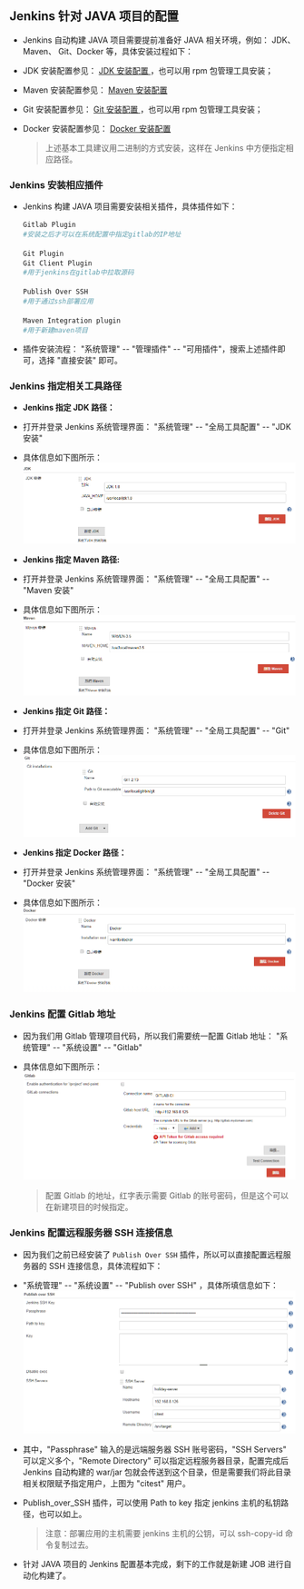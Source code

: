 ## Jenkins 针对 JAVA 项目的配置

- Jenkins 自动构建 JAVA 项目需要提前准备好 JAVA 相关环境，例如： JDK、 Maven、 Git、Docker 等，具体安装过程如下：
- JDK 安装配置参见： [ JDK 安装配置 ](env-java-jdk-config.md)，也可以用 rpm 包管理工具安装；
- Maven 安装配置参见： [ Maven 安装配置 ](env-maven-config.md)
- Git 安装配置参见： [ Git 安装配置 ](env-git-installation.md)，也可以用 rpm 包管理工具安装；
- Docker 安装配置参见： [Docker 安装配置](docker-installation.md)

  > 上述基本工具建议用二进制的方式安装，这样在 Jenkins 中方便指定相应路径。


### Jenkins 安装相应插件
- Jenkins 构建 JAVA 项目需要安装相关插件，具体插件如下：

  ```bash
  Gitlab Plugin
  #安装之后才可以在系统配置中指定gitlab的IP地址
  
  Git Plugin 
  Git Client Plugin 
  #用于jenkins在gitlab中拉取源码
  
  Publish Over SSH 
  #用于通过ssh部署应用
  
  Maven Integration plugin
  #用于新建maven项目
  ```

- 插件安装流程： "系统管理" -- "管理插件" -- "可用插件"，搜索上述插件即可，选择 "直接安装" 即可。


### Jenkins 指定相关工具路径

- **Jenkins 指定 JDK 路径：**

- 打开并登录 Jenkins 系统管理界面： "系统管理" -- "全局工具配置" -- "JDK 安装"
- 具体信息如下图所示：
![jenkins-jdk](images/jenkins-jdk.png "jenkins-jdk")


- **Jenkins 指定 Maven 路径:**

- 打开并登录 Jenkins 系统管理界面： "系统管理" -- "全局工具配置" -- "Maven 安装"
- 具体信息如下图所示：
![jenkins-maven](images/jenkins-maven.png "jenkins-maven")


- **Jenkins 指定 Git 路径：**
- 打开并登录 Jenkins 系统管理界面： "系统管理" -- "全局工具配置" -- "Git"
- 具体信息如下图所示：
![jenkins-git](images/jenkins-git.png "jenkins-git")

- **Jenkins 指定 Docker 路径：**
- 打开并登录 Jenkins 系统管理界面： "系统管理" -- "全局工具配置" -- "Docker 安装"
- 具体信息如下图所示：
![jenkins-docker](images/jenkins-docker-b.png "jenkins-docker")


### Jenkins 配置 Gitlab 地址
- 因为我们用 Gitlab 管理项目代码，所以我们需要统一配置 Gitlab 地址： "系统管理" -- "系统设置" -- "Gitlab"
- 具体信息如下图所示：
![jenkins-gitlab](images/jenkins-gitlab.png "jenkins-gitlab")

  > 配置 Gitlab 的地址，红字表示需要 Gitlab 的账号密码，但是这个可以在新建项目的时候指定。


### Jenkins 配置远程服务器 SSH 连接信息
- 因为我们之前已经安装了 `Publish Over SSH` 插件，所以可以直接配置远程服务器的 SSH 连接信息，具体流程如下：
- "系统管理" -- "系统设置" -- "Publish over SSH" ，具体所填信息如下：
![jenkins-ssh-server](images/jenkins-ssh-server.png "jenkins-ssh-server")

- 其中，"Passphrase" 输入的是远端服务器 SSH 账号密码，"SSH Servers" 可以定义多个，"Remote Directory" 可以指定远程服务器目录，配置完成后 Jenkins 自动构建的 war/jar 包就会传送到这个目录，但是需要我们将此目录相关权限赋予指定用户，上图为 "citest" 用户。

- Publish_over_SSH 插件，可以使用 Path to key 指定 jenkins 主机的私钥路径，也可以如上。 
  
  > 注意：部署应用的主机需要 jenkins 主机的公钥，可以 ssh-copy-id 命令复制过去。

- 针对 JAVA 项目的 Jenkins 配置基本完成，剩下的工作就是新建 JOB 进行自动化构建了。




